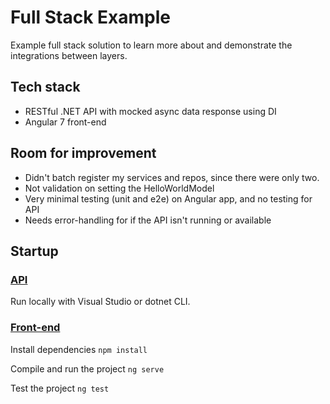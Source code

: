 # Full Stack Example

Example full stack solution to learn more about and demonstrate the integrations between layers.

## Tech stack

- RESTful .NET API with mocked async data response using DI
- Angular 7 front-end

## Room for improvement

- Didn't batch register my services and repos, since there were only two.
- Not validation on setting the HelloWorldModel
- Very minimal testing (unit and e2e) on Angular app, and no testing for API
- Needs error-handling for if the API isn't running or available

## Startup

### [API](./FullStackExample.API)

Run locally with Visual Studio or dotnet CLI.

### [Front-end](./Presentation)

Install dependencies
`
npm install
`

Compile and run the project
`
ng serve
`

Test the project
`
ng test
`
